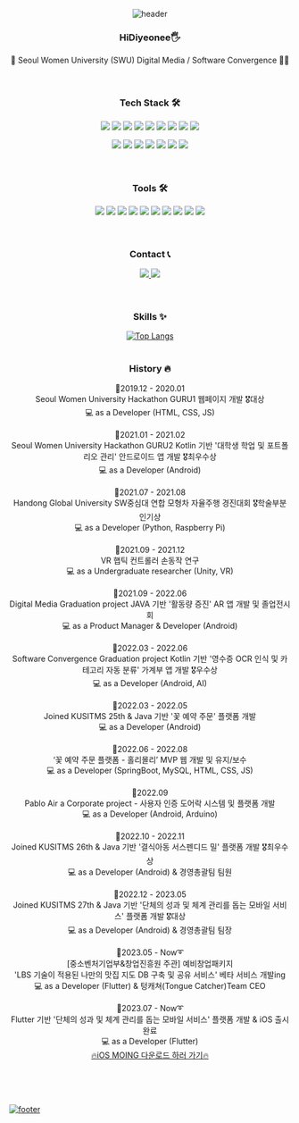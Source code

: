 <div align="center">

![header](https://capsule-render.vercel.app/api?type=waving&color=FD058B&height=200&section=header&text=Lee%20%20Jihyeon%20&fontAlign=50&fontAlignY=40&fontSize=50&fontColor=ffffff)

  
### HiDiyeonee🖐️

🏫 Seoul Women University (SWU) Digital Media / Software Convergence 👩‍💻
<br>
<br>
<br>

### Tech Stack 🛠️
<img src="https://img.shields.io/badge/Kotlin-7F52FF?style=flat-square&logo=Kotlin&logoColor=white"/> 
<img src="https://img.shields.io/badge/Java-007396?style=flat-square&logo=Java&logoColor=white"/> 
<img src="https://img.shields.io/badge/Dart-0175C2?style=flat-square&logo=Dart&logoColor=white"/>
<img src="https://img.shields.io/badge/C-A8B9CC?style=flat-square&logo=C&logoColor=black"/>     
<img src="https://img.shields.io/badge/c++-00599C?style=flat-square&logo=c%2B%2B&logoColor=white">
<img src="https://img.shields.io/badge/Python-3776AB?style=flat-square&logo=Python&logoColor=white"/> 
<img src="https://img.shields.io/badge/JavaScript-F7DF1E?style=flat-square&logo=JavaScript&logoColor=black"/>
<img src="https://img.shields.io/badge/React Native-61DAFB?style=flat-square&logo=React&logoColor=black"/>
<img src="https://img.shields.io/badge/Spring Boot-6DB33F?style=flat-square&logo=Spring Boot&logoColor=white"/>  <p>
<img src="https://img.shields.io/badge/linux-FCC624?style=flat-square&logo=linux&logoColor=black">
<img src="https://img.shields.io/badge/MySQL-4479A1?style=flat-square&logo=MySQL&logoColor=white"/>
<img src="https://img.shields.io/badge/firebase-FFCA28?style=flat-squaree&logo=firebase&logoColor=white">
<img src="https://img.shields.io/badge/HTML5-E34F26?style=flat-square&logo=HTML5&logoColor=white"/>
<img src="https://img.shields.io/badge/CSS3-1572B6?style=flat-square&logo=CSS3&logoColor=white"/>
<img src="https://img.shields.io/badge/Flutter-02569B?style=flat-square&logo=Flutter&logoColor=white"/> 
<img src="https://img.shields.io/badge/Android-3DDC84?style=flat-square&logo=Android&logoColor=black"/>
<br>
<br>
<br>
  
### Tools 🛠️
<img src="https://img.shields.io/badge/VSCode-007ACC?style=flat-square&logo=Visual Studio Code&logoColor=white"/>
<img src="https://img.shields.io/badge/Eclipse IDE-2C2255?style=flat-square&logo=Eclipse IDE&logoColor=white"/>
<img src="https://img.shields.io/badge/PyCharm-000000?style=flat-square&logo=PyCharm&logoColor=white"/>
<img src="https://img.shields.io/badge/IntelliJ IDEA-000000?style=flat-square&logo=IntelliJ IDEA&logoColor=white"/>
<img src="https://img.shields.io/badge/Android Studio-3DDC84?style=flat-square&logo=Android Studio&logoColor=white"/>
<img src="https://img.shields.io/badge/GitHub-000000?style=flat-square&logo=GitHub&logoColor=white"/>
<img src="https://img.shields.io/badge/Slack-4A154B?style=flat-square&logo=Slack&logoColor=white"/>
<img src="https://img.shields.io/badge/Notion-000000?style=flat-square&logo=Notion&logoColor=white"/>
<img src ="https://img.shields.io/badge/Figma-black?style=flat-square&logo=Figma&logoColor=white" />
<img src ="https://img.shields.io/badge/Photoshop-blue?style=flat-square&logo=Adobe Photoshop&logoColor=white" /><br/>
<br>
<br>
  
### Contact 📞
<a href = "https://www.instagram.com/dihyeonee/"><img src="https://img.shields.io/badge/instagram-purple?style=flat-square&logo=Instagram&logoColor=white"/>
<a href = "https://velog.io/@leejihyeon240"><img src="https://img.shields.io/badge/Blog-orange?style=flat-square&logo=Blogger&logoColor=white"/></a>
<br>
<br>
<br>

### Skills ✨

[![Top Langs](https://github-readme-stats.vercel.app/api/top-langs/?username=leejihyeon240&layout=compact)](https://github.com/leejihyeon240/github-readme-stats)
<br>
<br>

### History 🔥
📌2019.12 - 2020.01 <br> Seoul Women University Hackathon GURU1 웹페이지 개발 🎖️대상 <br> 💻 as a Developer (HTML, CSS, JS)
<br>
<br>
📌2021.01 - 2021.02 <br> Seoul Women University Hackathon GURU2 Kotlin 기반 '대학생 학업 및 포트폴리오 관리' 안드로이드 앱 개발 🎖️최우수상 <br> 💻 as a Developer (Android)
<br>
<br>
📌2021.07 - 2021.08 <br> Handong Global University SW중심대 연합 모형차 자율주행 경진대회 🎖️학술부분 인기상 <br> 💻 as a Developer (Python, Raspberry Pi)
<br>
<br>
📌2021.09 - 2021.12 <br> VR 햅틱 컨트롤러 손동작 연구 <br> 💻 as a Undergraduate researcher (Unity, VR)
<br>
<br>
📌2021.09 - 2022.06 <br> Digital Media Graduation project JAVA 기반 '활동량 증진' AR 앱 개발 및 졸업전시회 <br> 💻 as a Product Manager & Developer (Android)
<br>
<br>
📌2022.03 - 2022.06 <br> Software Convergence Graduation project Kotlin 기반 '영수증 OCR 인식 및 카테고리 자동 분류' 가계부 앱 개발 🎖️우수상 <br> 💻 as a Developer (Android, AI)
<br>
<br>
📌2022.03 - 2022.05 <br> Joined KUSITMS 25th & Java 기반 '꽃 예약 주문' 플랫폼 개발 <br> 💻 as a Developer (Android)
<br>
<br>
📌2022.06 - 2022.08 <br> ‘꽃 예약 주문 플랫폼 - 홀리몰리’ MVP 웹 개발 및 유지/보수 <br> 💻 as a Developer (SpringBoot, MySQL, HTML, CSS, JS)
<br>
<br>
📌2022.09 <br> Pablo Air a Corporate project - 사용자 인증 도어락 시스템 및 플랫폼 개발 <br> 💻 as a Developer (Android, Arduino)
<br>
<br>
📌2022.10 - 2022.11 <br> Joined KUSITMS 26th & Java 기반 '결식아동 서스펜디드 밀' 플랫폼 개발 🎖️최우수상 <br> 💻 as a Developer (Android) & 경영총괄팀 팀원
<br>
<br>
📌2022.12 - 2023.05 <br> Joined KUSITMS 27th & Java 기반 '단체의 성과 및 체계 관리를 돕는 모바일 서비스' 플랫폼 개발 🎖️대상 <br> 💻 as a Developer (Android) & 경영총괄팀 팀장
<br>
<br>
📌2023.05 - Now➰ <br> [중소벤처기업부&창업진흥원 주관] 예비창업패키지 <br> 'LBS 기술이 적용된 나만의 맛집 지도 DB 구축 및 공유 서비스' 베타 서비스 개발ing <br> 💻 as a Developer (Flutter) & 텅캐쳐(Tongue Catcher)Team CEO
<br>
<br>
📌2023.07 - Now➰ <br> Flutter 기반 '단체의 성과 및 체계 관리를 돕는 모바일 서비스' 플랫폼 개발 & iOS 출시 완료 <br> 💻 as a Developer (Flutter)
<br> <a href = "https://apps.apple.com/kr/app/모잉-moing-함께하는-자기계발/id6472060530"> 🔥iOS MOING 다운로드 하러 가기🔥 

<br>
<br>
<br>
    
</div>

  ![footer](https://capsule-render.vercel.app/api?type=waving&color=FD058B&height=80&section=footer)
